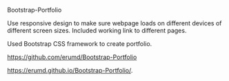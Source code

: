 Bootstrap-Portfolio

Use responsive design to make sure webpage loads on different devices of different screen sizes. Included working link to different pages. 

Used Bootstrap CSS framework to create portfolio. 

https://github.com/erumd/Bootstrap-Portfolio

https://erumd.github.io/Bootstrap-Portfolio/.
